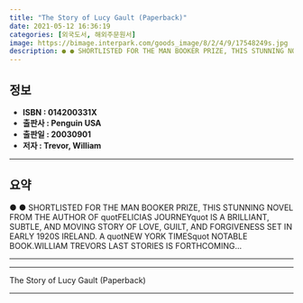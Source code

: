 ```yaml
---
title: "The Story of Lucy Gault (Paperback)"
date: 2021-05-12 16:36:19
categories: [외국도서, 해외주문원서]
image: https://bimage.interpark.com/goods_image/8/2/4/9/17548249s.jpg
description: ● ● SHORTLISTED FOR THE MAN BOOKER PRIZE, THIS STUNNING NOVEL FROM THE AUTHOR OF quotFELICIAS JOURNEYquot IS A BRILLIANT, SUBTLE, AND MOVING STORY OF LOVE, GU
---
```


## **정보**

- **ISBN : 014200331X**
- **출판사 : Penguin USA**
- **출판일 : 20030901**
- **저자 : Trevor, William**

------



## **요약**

●  ●  SHORTLISTED FOR THE MAN BOOKER PRIZE, THIS STUNNING NOVEL FROM THE AUTHOR OF quotFELICIAS JOURNEYquot IS A BRILLIANT, SUBTLE, AND MOVING STORY OF LOVE, GUILT, AND FORGIVENESS SET IN EARLY 1920S IRELAND. A quotNEW YORK TIMESquot NOTABLE BOOK.WILLIAM TREVORS LAST STORIES IS FORTHCOMING... 

------



------


The Story of Lucy Gault (Paperback) 

------


